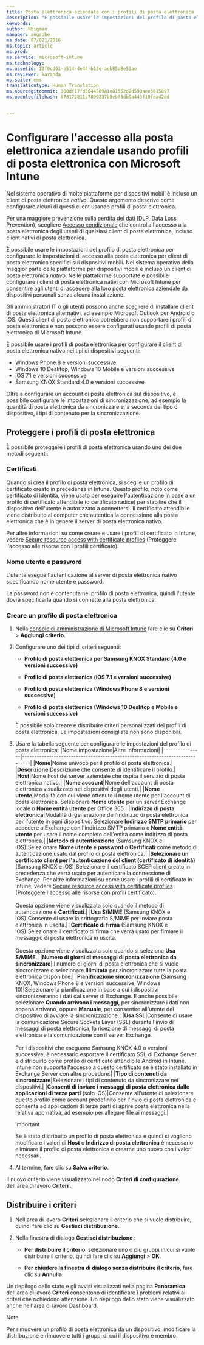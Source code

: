 ```yaml
---
title: Posta elettronica aziendale con i profili di posta elettronica | Microsoft Intune
description: "È possibile usare le impostazioni del profilo di posta elettronica per configurare le impostazioni di accesso alla posta elettronica per client di posta elettronica specifici sui dispositivi mobili."
keywords: 
author: Nbigman
manager: angrobe
ms.date: 07/021/2016
ms.topic: article
ms.prod: 
ms.service: microsoft-intune
ms.technology: 
ms.assetid: 10f0cd61-e514-4e44-b13e-aeb85a8e53ae
ms.reviewer: karanda
ms.suite: ems
translationtype: Human Translation
ms.sourcegitcommit: 300df17fd5844589a1e81552d2d590aee5615897
ms.openlocfilehash: 878172811c7899237b5ebf5db9a443f10fea42dd


---
```


# Configurare l'accesso alla posta elettronica aziendale usando profili di posta elettronica con Microsoft Intune
Nel sistema operativo di molte piattaforme per dispositivi mobili è incluso un client di posta elettronica *nativo*.  Questo argomento descrive come configurare alcuni di questi client usando profili di posta elettronica.

Per una maggiore prevenzione sulla perdita dei dati (DLP, Data Loss Prevention), scegliere [Accesso condizionale](restrict-access-to-email-and-o365-services-with-microsoft-intune.md) che controlla l'accesso alla posta elettronica degli utenti di qualsiasi client di posta elettronica, incluso client nativi di posta elettronica.

È possibile usare le impostazioni del profilo di posta elettronica per configurare le impostazioni di accesso alla posta elettronica per client di posta elettronica specifici sui dispositivi mobili. Nel sistema operativo della maggior parte delle piattaforme per dispositivi mobili è incluso un client di posta elettronica *nativo*.  Nelle piattaforme supportate è possibile configurare i client di posta elettronica nativi con Microsoft Intune per consentire agli utenti di accedere alla loro posta elettronica aziendale da dispositivi personali senza alcuna installazione.  

Gli amministratori IT o gli utenti possono anche scegliere di installare client di posta elettronica alternativi, ad esempio Microsoft Outlook per Android o iOS.  Questi client di posta elettronica potrebbero non supportare i profili di posta elettronica e non possono essere configurati usando profili di posta elettronica di Microsoft Intune.  

È possibile usare i profili di posta elettronica per configurare il client di posta elettronica nativo nei tipi di dispositivi seguenti:
-   Windows Phone 8 e versioni successive
-   Windows 10 Desktop, Windows 10 Mobile e versioni successive
-   iOS 7.1 e versioni successive
-   Samsung KNOX Standard 4.0 e versioni successive


Oltre a configurare un account di posta elettronica sul dispositivo, è possibile configurare le impostazioni di sincronizzazione, ad esempio la quantità di posta elettronica da sincronizzare e, a seconda del tipo di dispositivo, i tipi di contenuto per la sincronizzazione.

## Proteggere i profili di posta elettronica
È possibile proteggere i profili di posta elettronica usando uno dei due metodi seguenti:

### Certificati
Quando si crea il profilo di posta elettronica, si sceglie un profilo di certificato creato in precedenza in Intune. Questo profilo, noto come certificato di identità, viene usato per eseguire l'autenticazione in base a un profilo di certificato attendibile (o certificato radice) per stabilire che il dispositivo dell'utente è autorizzato a connettersi. Il certificato attendibile viene distribuito al computer che autentica la connessione alla posta elettronica che è in genere il server di posta elettronica nativo.

Per altre informazioni su come creare e usare i profili di certificato in Intune, vedere [Secure resource access with certificate profiles](secure-resource-access-with-certificate-profiles.md) (Proteggere l'accesso alle risorse con i profili certificato).

### Nome utente e password
L'utente esegue l'autenticazione al server di posta elettronica nativo specificando nome utente e password.

La password non è contenuta nel profilo di posta elettronica, quindi l'utente dovrà specificarla quando si connette alla posta elettronica.

### Creare un profilo di posta elettronica

1.  Nella [console di amministrazione di Microsoft Intune](https://manage.microsoft.com) fare clic su **Criteri** &gt; **Aggiungi criterio**.

2.  Configurare uno dei tipi di criteri seguenti:

    -   **Profilo di posta elettronica per Samsung KNOX Standard (4.0 e versioni successive)**

    -   **Profilo di posta elettronica (iOS 7.1 e versioni successive)**

    -   **Profilo di posta elettronica (Windows Phone 8 e versioni successive)**

    -   **Profilo di posta elettronica (Windows 10 Desktop e Mobile e versioni successive)**

    È possibile solo creare e distribuire criteri personalizzati dei profili di posta elettronica. Le impostazioni consigliate non sono disponibili.

3.  Usare la tabella seguente per configurare le impostazioni del profilo di posta elettronica:
    |Nome impostazione|Altre informazioni|
    |----------------|-----------------------------------------------------------------------------|
    |**Nome**|Nome univoco per il profilo di posta elettronica.|
    |**Descrizione**|Descrizione che consente di identificare il profilo.|
    |**Host**|Nome host del server aziendale che ospita il servizio di posta elettronica nativo.|
    |**Nome account**|Nome dell'account di posta elettronica visualizzato nei dispositivi degli utenti.|
    |**Nome utente**|Modalità con cui viene ottenuto il nome utente per l'account di posta elettronica. Selezionare **Nome utente** per un server Exchange locale o **Nome entità utente** per Office 365.|
    |**Indirizzo di posta elettronica**|Modalità di generazione dell'indirizzo di posta elettronica per l'utente in ogni dispositivo. Selezionare **Indirizzo SMTP primario** per accedere a Exchange con l'indirizzo SMTP primario o **Nome entità utente** per usare il nome completo dell'entità come indirizzo di posta elettronica.|
    |**Metodo di autenticazione** (Samsung KNOX e iOS)|Selezionare **Nome utente e password** o **Certificati** come metodo di autenticazione usato dal profilo di posta elettronica.|
    |**Selezionare un certificato client per l'autenticazione del client (certificato di identità)** (Samsung KNOX e iOS)|Selezionare il certificato SCEP client creato in precedenza che verrà usato per autenticare la connessione di Exchange. Per altre informazioni su come usare i profili di certificato in Intune, vedere [Secure resource access with certificate profiles](secure-resource-access-with-certificate-profiles.md) (Proteggere l'accesso alle risorse con profili certificato).<br /><br />Questa opzione viene visualizzata solo quando il metodo di autenticazione è **Certificati**.|
    |**Usa S/MIME** (Samsung KNOX e iOS)|Consente di usare la crittografia S/MIME per inviare posta elettronica in uscita.|
    |**Certificato di firma** (Samsung KNOX e iOS)|Selezionare il certificato di firma che verrà usato per firmare il messaggio di posta elettronica in uscita.<br /><br />Questa opzione viene visualizzata solo quando si seleziona **Usa S/MIME**.|
    |**Numero di giorni di messaggi di posta elettronica da sincronizzare**|Il numero di giorni di posta elettronica che si vuole sincronizzare o selezionare **Illimitata** per sincronizzare tutta la posta elettronica disponibile.|
    |**Pianificazione sincronizzazione** (Samsung KNOX, Windows Phone 8 e versioni successive, Windows 10)|Selezionare la pianificazione in base a cui i dispositivi sincronizzeranno i dati dal server di Exchange. È anche possibile selezionare **Quando arrivano i messaggi**, per sincronizzare i dati non appena arrivano, oppure **Manuale**, per consentire all'utente del dispositivo di avviare la sincronizzazione.|
    |**Usa SSL**|Consente di usare la comunicazione Secure Sockets Layer (SSL) durante l'invio di messaggi di posta elettronica, la ricezione di messaggi di posta elettronica e la comunicazione con il server Exchange.<br /><br />Per i dispositivi che eseguono Samsung KNOX 4.0 o versioni successive, è necessario esportare il certificato SSL di Exchange Server e distribuirlo come profilo di certificato attendibile Android in Intune. Intune non supporta l'accesso a questo certificato se è stato installato in Exchange Server con altre procedure.|
    |**Tipo di contenuti da sincronizzare**|Selezionare i tipi di contenuto da sincronizzare nei dispositivi.|
    |**Consenti di inviare i messaggi di posta elettronica dalle applicazioni di terze parti** (solo iOS)|Consente all'utente di selezionare questo profilo come account predefinito per l'invio di posta elettronica e consente ad applicazioni di terze parti di aprire posta elettronica nella relativa app nativa, ad esempio per allegare file ai messaggi.|

    > [!IMPORTANT]
    > Se è stato distribuito un profilo di posta elettronica e quindi si vogliono modificare i valori di **Host** o **Indirizzo di posta elettronica** è necessario eliminare il profilo di posta elettronica e crearne uno nuovo con i valori necessari.

4.  Al termine, fare clic su **Salva criterio**.

Il nuovo criterio viene visualizzato nel nodo **Criteri di configurazione** dell'area di lavoro **Criteri** .

## Distribuire i criteri

1.  Nell'area di lavoro **Criteri** selezionare il criterio che si vuole distribuire, quindi fare clic su **Gestisci distribuzione**.

2.  Nella finestra di dialogo **Gestisci distribuzione** :

    -   **Per distribuire il criterio**: selezionare uno o più gruppi in cui si vuole distribuire il criterio, quindi fare clic su **Aggiungi** &gt; **OK**.

    -   **Per chiudere la finestra di dialogo senza distribuire il criterio**, fare clic su **Annulla**.

Un riepilogo dello stato e gli avvisi visualizzati nella pagina **Panoramica** dell'area di lavoro **Criteri** consentono di identificare i problemi relativi ai criteri che richiedono attenzione. Un riepilogo dello stato viene visualizzato anche nell'area di lavoro Dashboard.

> [!NOTE]
> Per rimuovere un profilo di posta elettronica da un dispositivo, modificare la distribuzione e rimuovere tutti i gruppi di cui il dispositivo è membro.



<!--HONumber=Jul16_HO4-->


